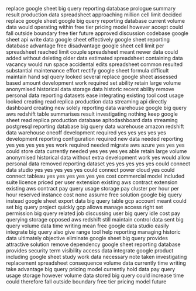 replace google sheet big query reporting database prologue summary result production data spreadsheet approaching million cell limit decided replace google sheet google big query reporting database current volume data would operating within free tier pricing model however accept could fall outside boundary free tier future approved discussion codebase google sheet api write data google sheet effectively google sheet reporting database advantage free disadvantage google sheet cell limit per spreadsheet reached limit couple spreadsheet meant newer data could added without deleting older data estimated spreadsheet containing data vacancy would run space accidental edits spreadsheet common resulted substantial maintenance effort rectify google sheet formula difficult maintain hand sql query looked several replace google sheet assessed based amount development work required set ability retain large volume anonymised historical data storage data historic recent ability remove personal data reporting datasets ease integrating existing tool cost usage looked creating read replica production data streaming api directly dashboard creating new solely reporting data warehouse google big query aws redshift table summarises result investigating nothing keep google sheet read replica production database apitodashboard data streaming postgresql reporting database big query data warehouse amazon redshift data warehouse oneoff development required yes yes yes yes yes development reporting configuration required new data needed reporting yes yes yes yes yes work required needed migrate aws azure yes yes yes could store data currently needed yes yes yes yes able retain large volume anonymised historical data without extra development work yes would allow personal data removed reporting dataset yes yes yes yes yes could connect data studio yes yes yes yes yes could connect power cloud yes could connect tableau yes yes yes yes yes yes cost commercial model included suite licence priced per user extension existing aws contract extension existing aws contract pay query usage storage pay cluster per hour per hour reserved instance cost none assume free solution google big query instead google sheet export data big query table gcp account meant could set big query project quickly gcp allows manage access right set permission big query related job discussing user big query idle cost pay querying storage opposed aws redshift still maintain control data sent big query volume data time writing mean free google data studio easily integrate big query also give range tool help reporting managing historic data ultimately objective eliminate google sheet big query provides attractive solution remove dependency google sheet reporting database provides security term visibility access data integrate google product including google sheet study work data necessary note taken investigating replacement spreadsheet consequence volume data currently time writing take advantage big query pricing model currently hold data pay query usage storage however volume data stored big query could increase time could therefore fall outside boundary free tier pricing model future